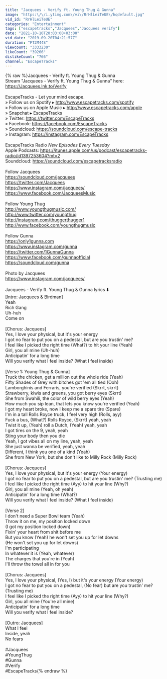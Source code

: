 ```yaml
---
title: "Jacquees - Verify ft. Young Thug & Gunna"
image: "https:\/\/i.ytimg.com\/vi\/RrHlLeiTeUE\/hqdefault.jpg"
vid_id: "RrHlLeiTeUE"
categories: "Entertainment"
tags: ["escapetracks","Jacquees","Jacquees verify"]
date: "2021-10-10T20:03:00+03:00"
vid_date: "2019-09-20T04:21:57Z"
duration: "PT2M44S"
viewcount: "3333230"
likeCount: "39266"
dislikeCount: "766"
channel: "EscapeTracks"
---
```

{% raw %}Jacquees - Verify ft. Young Thug &amp; Gunna<br />Stream &quot;Jacquees - Verify ft. Young Thug &amp; Gunna&quot; here:<br /><a rel="nofollow" target="blank" href="https://Jacquees.lnk.to/Verify">https://Jacquees.lnk.to/Verify</a><br /><br />EscapeTracks - Let your mind escape.<br />» Follow us on Spotify ▸ <a rel="nofollow" target="blank" href="http://www.escapetracks.com/spotify">http://www.escapetracks.com/spotify</a><br />» Follow us on Apple Music ▸ <a rel="nofollow" target="blank" href="http://www.escapetracks.com/apple">http://www.escapetracks.com/apple</a><br />» Snapchat ▸ EscapeTracks<br />» Twitter: <a rel="nofollow" target="blank" href="https://twitter.com/EscapeTracks">https://twitter.com/EscapeTracks</a><br />» Facebook: <a rel="nofollow" target="blank" href="https://facebook.com/EscapeTracks">https://facebook.com/EscapeTracks</a><br />» Soundcloud: <a rel="nofollow" target="blank" href="https://soundcloud.com/escape-tracks">https://soundcloud.com/escape-tracks</a><br />» Instagram: <a rel="nofollow" target="blank" href="https://instagram.com/EscapeTracks">https://instagram.com/EscapeTracks</a><br /><br />EscapeTracks Radio *New Episodes Every Tuesday*<br />Apple Podcasts: <a rel="nofollow" target="blank" href="https://itunes.apple.com/us/podcast/escapetracks-radio/id1397253604?mt=2">https://itunes.apple.com/us/podcast/escapetracks-radio/id1397253604?mt=2</a><br />Soundcloud: <a rel="nofollow" target="blank" href="https://soundcloud.com/escapetracksradio">https://soundcloud.com/escapetracksradio</a><br /><br />Follow Jacquees<br /><a rel="nofollow" target="blank" href="https://soundcloud.com/jacquees">https://soundcloud.com/jacquees</a><br /><a rel="nofollow" target="blank" href="https://twitter.com/Jacquees">https://twitter.com/Jacquees</a><br /><a rel="nofollow" target="blank" href="https://www.instagram.com/jacquees/">https://www.instagram.com/jacquees/</a><br /><a rel="nofollow" target="blank" href="https://www.facebook.com/JacqueesMusic">https://www.facebook.com/JacqueesMusic</a><br /><br />Follow Young Thug<br /><a rel="nofollow" target="blank" href="http://www.youngthugmusic.com/">http://www.youngthugmusic.com/</a><br /><a rel="nofollow" target="blank" href="http://www.twitter.com/youngthug">http://www.twitter.com/youngthug</a><br /><a rel="nofollow" target="blank" href="http://instagram.com/thuggerthugger1">http://instagram.com/thuggerthugger1</a><br /><a rel="nofollow" target="blank" href="http://www.facebook.com/youngthugmusic">http://www.facebook.com/youngthugmusic</a><br /><br />Follow Gunna<br /><a rel="nofollow" target="blank" href="https://only1gunna.com">https://only1gunna.com</a><br /><a rel="nofollow" target="blank" href="https://www.instagram.com/gunna">https://www.instagram.com/gunna</a><br /><a rel="nofollow" target="blank" href="https://twitter.com/1GunnaGunna">https://twitter.com/1GunnaGunna</a><br /><a rel="nofollow" target="blank" href="https://www.facebook.com/gunnaofficial">https://www.facebook.com/gunnaofficial</a><br /><a rel="nofollow" target="blank" href="https://soundcloud.com/gunna">https://soundcloud.com/gunna</a><br /><br />Photo by Jacquees<br /><a rel="nofollow" target="blank" href="https://www.instagram.com/jacquees/">https://www.instagram.com/jacquees/</a><br /><br />Jacquees - Verify ft. Young Thug &amp; Gunna lyrics ⬇️<br />[Intro: Jacquees &amp; Birdman]<br />Yeah<br />Rich Gang<br />Uh-huh<br />Come on<br /><br />[Chorus: Jacquees]<br />Yes, I love your physical, but it's your energy<br />I got no fear to put you on a pedestal, but are you trustin' me?<br />I feel like I picked the right time (What?) to hit your line (Yeah)<br />Girl, you all mine (Uh-huh)<br />Anticipatin' for a long time<br />Will you verify what I feel inside? (What I feel inside)<br /><br />[Verse 1: Young Thug &amp; Gunna]<br />Truck the chicken, get a million out the whole ride (Yeah)<br />Fifty Shades of Grey with bitches got 'em all tied (Ooh)<br />Lamborghinis and Ferraris, you're verified (Skrrt, skrrt)<br />Strawberry, kiwis and greens, you got berry eyes (Skrrt)<br />She from Swahili, the color of wild berry eyes (Yeah)<br />How much you sip lean, that lets you know you're verified (Yeah)<br />I got my heart broke, now I keep me a spare tire (Spare)<br />I'm in a tall Rolls Royce truck, I feel very high (Rolls, ayy)<br />Fuck a bus, (What?) Rolls Royce, (Skrrt) yeah, yeah<br />Twist it up, (Yeah) roll a Dutch, (Yeah) yeah, yeah<br />I got tires on the 9, yeah, yeah<br />Sting your body then you die<br />Yeah, I got vibes all on my line, yeah, yeah<br />She just wanna be verified, yeah, yeah<br />Different, I think you one of a kind (Yeah)<br />She from New York, but she don't like to Milly Rock (Milly Rock)<br /><br />[Chorus: Jacquees]<br />Yes, I love your physical, but it's your energy (Your energy)<br />I got no fear to put you on a pedestal, but are you trustin' me? (Trusting me)<br />I feel like I picked the right time (Ayy) to hit your line (Why?)<br />Girl, you all mine (Yeah, oh yeah)<br />Anticipatin' for a long time (What?)<br />Will you verify what I feel inside? (What I feel inside)<br /><br />[Verse 2]<br />I don't need a Super Bowl team (Yeah)<br />Throw it on me, my position locked down<br />(I got my position locked down)<br />Fixin' your heart from shit before me<br />But you know (Yeah) he won't set you up for let downs<br />(He won't set you up for let downs)<br />I'm participating<br />In whatever it is (Yeah, whatever)<br />The charges that you're in (Yeah)<br />I'll throw the towel all in for you<br /><br />[Chorus: Jacquees]<br />Yes, I love your physical, (Yes, I) but it's your energy (Your energy)<br />I got no fear to put you on a pedestal, (No fear) but are you trustin' me? (Trusting me)<br />I feel like I picked the right time (Ayy) to hit your line (Why?)<br />Girl, you all mine (You're all mine)<br />Anticipatin' for a long time<br />Will you verify what I feel inside?<br /><br />[Outro: Jacquees]<br />What I feel<br />Inside, yeah<br />No fears<br /><br />#Jacquees<br />#YoungThug<br />#Gunna<br />#Verify<br />#EscapeTracks{% endraw %}
